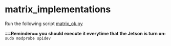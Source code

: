 # matrix_implementations
Run the following script [matrix_ok.py](https://github.com/QuantumRoboticsURC/matrix_implementations/blob/main/matrix_controller/src/matrix_ok.py)

**==Reminder== you should execute it everytime that the Jetson is turn on:**
`sudo modprobe spidev`
